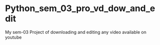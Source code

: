 # Python_sem_03_pro_vd_dow_and_edit
My sem-03 Project of downloading and editing any video available on youtube 
